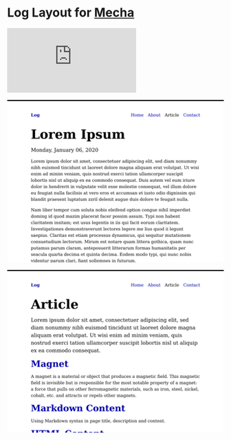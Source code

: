 Log Layout for [Mecha](https://github.com/mecha-cms/mecha)
==========================================================

![Code Size](https://img.shields.io/github/languages/code-size/mecha-cms/y.log?color=%23444&style=for-the-badge)

![1](index.png?v=2022-11-14)

![2](index/1.png?v=2022-11-14)
